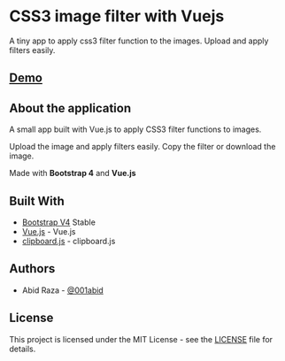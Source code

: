 # CSS3 image filter with Vuejs

A tiny app to apply css3 filter function to the images. Upload and apply filters easily.

## [Demo](//coderomeos.org/utils/vuejs-css3-image-filter)

## About the application
A small app built with Vue.js to apply CSS3 filter functions to images.

Upload the image and apply filters easily. Copy the filter or download the image.

Made with **Bootstrap 4** and **Vue.js**

## Built With

* [Bootstrap V4](https://getbootstrap.com/docs/4.0/getting-started/introduction/) Stable
* [Vue.js](https://vuejs.org/) - Vue.js
* [clipboard.js](https://clipboardjs.com) - clipboard.js

## Authors

* Abid Raza - [@001abid](https://twitter.com/001abid)

## License

This project is licensed under the MIT License - see the [LICENSE](LICENSE) file for details.
